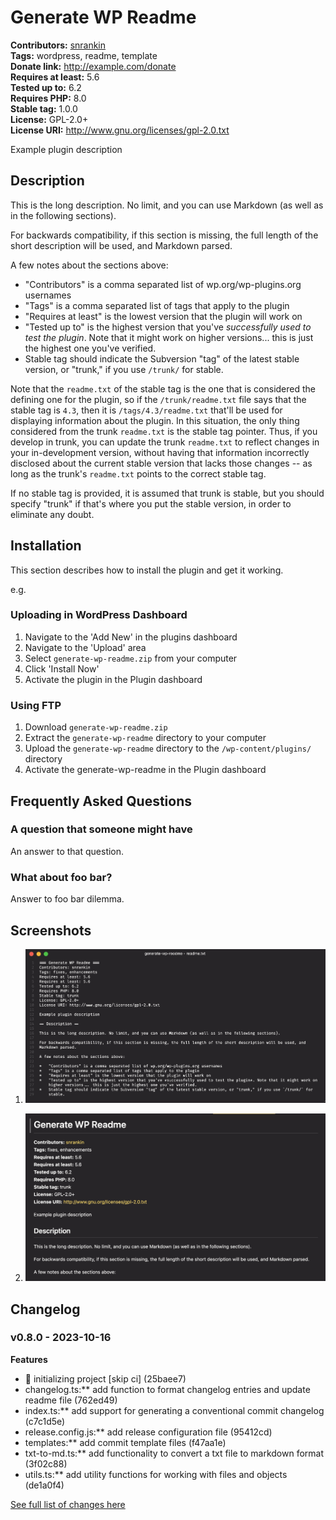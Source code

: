 # Generate WP Readme #
**Contributors:** [snrankin](https://profiles.wordpress.org/snrankin/)  
**Tags:** wordpress, readme, template  
**Donate link:** http://example.com/donate  
**Requires at least:** 5.6  
**Tested up to:** 6.2  
**Requires PHP:** 8.0  
**Stable tag:** 1.0.0  
**License:** GPL-2.0+  
**License URI:** http://www.gnu.org/licenses/gpl-2.0.txt  

Example plugin description

## Description ##

This is the long description.  No limit, and you can use Markdown (as well as in the following sections).

For backwards compatibility, if this section is missing, the full length of the short description will be used, and Markdown parsed.

A few notes about the sections above:

*   "Contributors" is a comma separated list of wp.org/wp-plugins.org usernames
*   "Tags" is a comma separated list of tags that apply to the plugin
*   "Requires at least" is the lowest version that the plugin will work on
*   "Tested up to" is the highest version that you've *successfully used to test the plugin*. Note that it might work on higher versions... this is just the highest one you've verified.
*   Stable tag should indicate the Subversion "tag" of the latest stable version, or "trunk," if you use `/trunk/` for stable.

Note that the `readme.txt` of the stable tag is the one that is considered the defining one for the plugin, so if the `/trunk/readme.txt` file says that the stable tag is `4.3`, then it is `/tags/4.3/readme.txt` that'll be used for displaying information about the plugin. In this situation, the only thing considered from the trunk `readme.txt` is the stable tag pointer. Thus, if you develop in trunk, you can update the trunk `readme.txt` to reflect changes in your in-development version, without having that information incorrectly disclosed about the current stable version that lacks those changes -- as long as the trunk's `readme.txt` points to the correct stable tag.

If no stable tag is provided, it is assumed that trunk is stable, but you should specify "trunk" if that's where you put the stable version, in order to eliminate any doubt.

## Installation ##

This section describes how to install the plugin and get it working.

e.g.

### Uploading in WordPress Dashboard ###

1. Navigate to the 'Add New' in the plugins dashboard
2. Navigate to the 'Upload' area
3. Select `generate-wp-readme.zip` from your computer
4. Click 'Install Now'
5. Activate the plugin in the Plugin dashboard

### Using FTP ###

1. Download `generate-wp-readme.zip`
2. Extract the `generate-wp-readme` directory to your computer
3. Upload the `generate-wp-readme` directory to the `/wp-content/plugins/` directory
4. Activate the generate-wp-readme in the Plugin dashboard

## Frequently Asked Questions ##

### A question that someone might have ###

An answer to that question.

### What about foo bar? ###

Answer to foo bar dilemma.

## Screenshots ##

1. ![This screen shot description corresponds to screenshot-1.(png|jpg|jpeg|gif). Note that the screenshot is taken from the /assets directory or the directory that contains the stable readme.txt (tags or trunk). Screenshots in the /assets directory take precedence. For example, `/assets/screenshot-1.png` would win over `/tags/4.3/screenshot-1.png` (or jpg, jpeg, gif).](screenshots/screenshot-1.png)

2. ![This is the second screen shot](screenshots/screenshot-2.png)


## Changelog ##

### v0.8.0 - 2023-10-16 ###

**Features**
* 🎉 initializing project [skip ci] (25baee7)
* changelog.ts:** add function to format changelog entries and update readme file (762ed49)
* index.ts:** add support for generating a conventional commit changelog (c7c1d5e)
* release.config.js:** add release configuration file (95412cd)
* templates:** add commit template files (f47aa1e)
* txt-to-md.ts:** add functionality to convert a txt file to markdown format (3f02c88)
* utils.ts:** add utility functions for working with files and objects (de1a0f4)

[See full list of changes here](https://github.com/snrankin/example/CHANGELOG.md)
